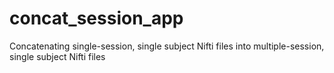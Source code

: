 # concat_session_app
Concatenating single-session, single subject Nifti files into multiple-session, single subject Nifti files
